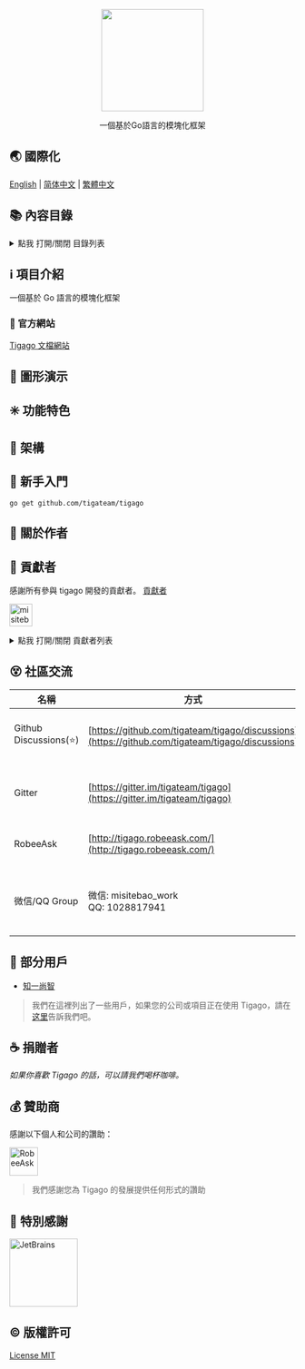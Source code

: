 <!-- # README -->
<p align="center">
   <img src="https://cdn.jsdelivr.net/gh/misitebao/CDN@master/gravatar_tigateam.png" width="180" height="180"/><br/>
</p>
<p align="center">
一個基於Go語言的模塊化框架
</p>

<span id="nav-1"></span>

## 🌏 國際化

[English](README.md) | [简体中文](README.zh-Hans.md) | [繁體中文](README.zh-Hant.md)

<span id="nav-2"></span>

## 📚 內容目錄

<details>
  <summary>點我 打開/關閉 目錄列表</summary>

- [國際化](#nav-1)
- [內容目錄](#nav-2)
- [項目介紹](#nav-3)
  - [官方網站](#nav-3-1)
- [圖形演示](#nav-4)
- [功能特色](#nav-5)
- [架構](#nav-6)
- [新手入門](#nav-7)
- [關於作者](#nav-8)
- [貢獻者](#nav-9)
- [社區交流](#nav-15)
- [部分用戶](#nav-10)
- [發布記錄](CHANGE.md)
- [捐贈者](#nav-11)
- [贊助商](#nav-12)
- [特別感謝](#nav-13)
- [版權許可](#nav-14)

</details>

<span id="nav-3"></span>

## ℹ️ 項目介紹

一個基於 Go 語言的模塊化框架

<span id="nav-3-1"></span>

### 🔔 官方網站

[Tigago 文檔網站](https://tigago.tigateam.org)

<span id="nav-4"></span>

## 🌅 圖形演示

<span id="nav-5"></span>

## ✳️ 功能特色

<span id="nav-6"></span>

## 🍊 架構

<span id="nav-7"></span>

## 💎 新手入門

```
go get github.com/tigateam/tigago
```

<span id="nav-8"></span>

## 🙆 關於作者

<span id="nav-9"></span>

## 🌟 貢獻者

感謝所有參與 tigago 開發的貢獻者。 [貢獻者](https://github.com/tigateam/tigago/graphs/contributors)

<a href="https://github.com/misitebao"><img src="https://github.com/misitebao.png" width="40" height="40" alt="misitebao" title="misitebao"/></a>

<details>
  <summary>點我 打開/關閉 貢獻者列表</summary>

- [Misitebao](https://github.com/misitebao)

</details>

<span id="nav-15"></span>

## 😵 社區交流

| 名稱                   | 方式                                                                                             | 描述                            |
| ---------------------- | ------------------------------------------------------------------------------------------------ | ------------------------------- |
| Github Discussions(⭐) | [https://github.com/tigateam/tigago/discussions](https://github.com/tigateam/tigago/discussions) | Github 官方開源項目討論組       |
| Gitter                 | [https://gitter.im/tigateam/tigago](https://gitter.im/tigateam/tigago)                           | 一個公開的即時聊天工具          |
| RobeeAsk               | [http://tigago.robeeask.com/](http://tigago.robeeask.com/)                                       | 一個付費問答社區                |
| 微信/QQ Group          | 微信: misitebao_work</br>QQ: 1028817941                                                          | 添加微信/QQ，備註 Tigago 加群。 |

<span id="nav-10"></span>

## 👼 部分用戶

- [知一尚智](#)

> 我們在這裡列出了一些用戶，如果您的公司或項目正在使用 Tigago，請在[这里](https://github.com/tigateam/tigago/issues/13)告訴我們吧。

<span id="nav-11"></span>

## ☕ 捐贈者

_如果你喜歡 Tigago 的話，可以請我們喝杯咖啡。_

<span id="nav-12"></span>

## 💰 贊助商

感謝以下個人和公司的讚助：

<a href="https://robeeask.com">
  <img src="https://cdn.jsdelivr.net/gh/misitebao/CDN@main/logo/robeeask.png" height="50px" alt="RobeeAsk"/>
</a>

> 我們感謝您為 Tigago 的發展提供任何形式的讚助

<span id="nav-13"></span>

## 👏 特別感謝

<a href="https://www.jetbrains.com/?from=Tigaui">
  <img src="https://cdn.jsdelivr.net/gh/misitebao/CDN@main/logo/jetbrains.png" height="120" alt="JetBrains"/>
</a>

<span id="nav-14"></span>

## ©️ 版權許可

[License MIT](LICENSE)
